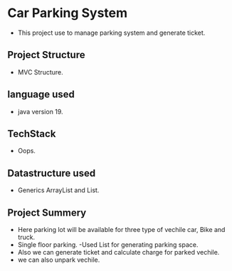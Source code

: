 
# Car Parking System
- This project use to manage parking system and generate ticket.
##  Project Structure
- MVC Structure.
  
## language used
- java version 19.
## TechStack
- Oops.
## Datastructure used 
- Generics ArrayList and List.
## Project Summery
- Here parking lot will be available for three type of vechile car, Bike and truck.
- Single floor parking.
-Used List for generating parking space.
- Also we can generate ticket and calculate charge for parked vechile.
- we can also unpark vechile.

